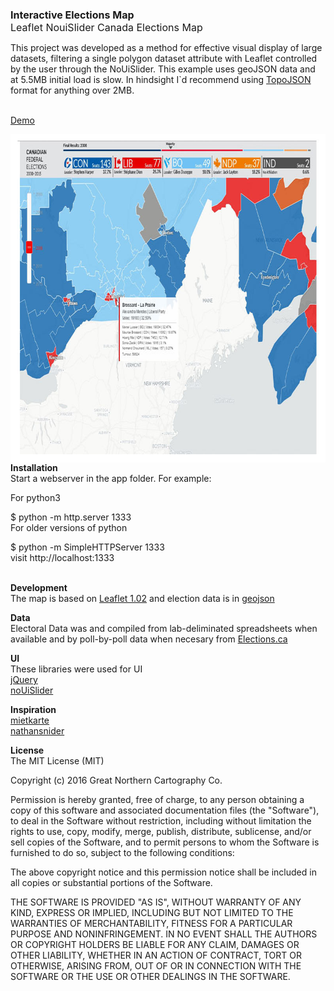 <p><br /><span style="font-size: medium;"><strong>Interactive Elections Map</strong></span><br /><span style="font-size: medium;">Leaflet NouiSlider Canada Elections Map</span></p>
<p>This project was developed as a method for effective visual display of large datasets, filtering a single polygon dataset attribute with Leaflet controlled by the user through the NoUiSlider. This example uses geoJSON data and at 5.5MB initial load is slow. In hindsight I`d recommend using <a href="https://github.com/topojson/topojson">TopoJSON</a> format for anything over 2MB.&nbsp;</p> 
<p><br /><a href="http://greggsmuller.com/gis/">Demo</a></p>
<p><img style="float: left;" title="Screenshot" src="https://raw.githubusercontent.com/Great-Northern-Cartography-Co/Leaflet-NouiSlider-Canada-Elections-Map/master/img/screenshot.jpg" alt="" width="800" height="525" /></p>
<p><strong>Installation<br /></strong>Start a webserver in the app folder. For example:</p>
<p>For python3</p>
<p>$ python -m http.server 1333<br />For older versions of python</p>
<p>$ python -m SimpleHTTPServer 1333<br />visit http://localhost:1333</p>
<p><br /><strong>Development</strong><br />The map is based on <a href="http://leafletjs.com">Leaflet 1.02</a>&nbsp;and election data is in <a href="http://geojson.org">geojson</a></p>
<p><strong>Data</strong><br />Electoral Data was and compiled from lab-deliminated spreadsheets when available and by poll-by-poll data when necesary from <a href="http://www.elections.ca/content.aspx?section=res&amp;dir=rep/off/38gedata&amp;document=byed&amp;lang=e">Elections.ca</a></p>
<p><strong>UI</strong><br />These libraries were used for UI<br /><a href="http://jquery.com/">jQuery</a><br /><a href="https://refreshless.com/nouislider/">noUiSlider</a></p>
<p><strong>Inspiration</strong><br /><a href="https://github.com/berlinermorgenpost/mietkarte">mietkarte</a><br /><a href="http://gis.stackexchange.com/users/56906/nathansnider">nathansnider</a></p>
<p><strong>License</strong><br />The MIT License (MIT)</p>
<p>Copyright (c) 2016 Great Northern Cartography Co.</p>
<p>Permission is hereby granted, free of charge, to any person obtaining a copy of this software and associated documentation files (the "Software"), to deal in the Software without restriction, including without limitation the rights to use, copy, modify, merge, publish, distribute, sublicense, and/or sell copies of the Software, and to permit persons to whom the Software is furnished to do so, subject to the following conditions:</p>
<p>The above copyright notice and this permission notice shall be included in all copies or substantial portions of the Software.</p>
<p>THE SOFTWARE IS PROVIDED "AS IS", WITHOUT WARRANTY OF ANY KIND, EXPRESS OR IMPLIED, INCLUDING BUT NOT LIMITED TO THE WARRANTIES OF MERCHANTABILITY, FITNESS FOR A PARTICULAR PURPOSE AND NONINFRINGEMENT. IN NO EVENT SHALL THE AUTHORS OR COPYRIGHT HOLDERS BE LIABLE FOR ANY CLAIM, DAMAGES OR OTHER LIABILITY, WHETHER IN AN ACTION OF CONTRACT, TORT OR OTHERWISE, ARISING FROM, OUT OF OR IN CONNECTION WITH THE SOFTWARE OR THE USE OR OTHER DEALINGS IN THE SOFTWARE.</p>
<p><strong>&nbsp;</strong></p>
